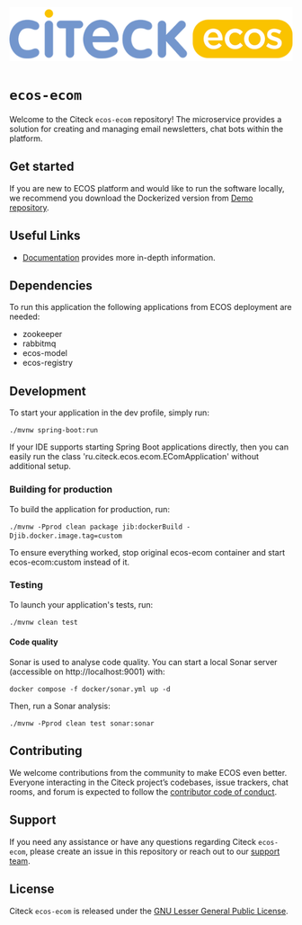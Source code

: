 ![Citeck ECOS Logo](https://raw.githubusercontent.com/Citeck/ecos-ui/develop/public/img/logo/ecos-logo.png)

# `ecos-ecom`

Welcome to the Citeck `ecos-ecom` repository! The microservice provides a solution for creating and managing email newsletters, chat bots within the platform.

## Get started

If you are new to ECOS platform and would like to run the software locally, we recommend you download the Dockerized version from [Demo repository](https://github.com/Citeck/ecos-community-demo).

## Useful Links

- [Documentation](https://citeck-ecos.readthedocs.io/ru/latest/index.html) provides more in-depth information.

## Dependencies

To run this application the following applications from ECOS deployment are needed:

* zookeeper
* rabbitmq
* ecos-model
* ecos-registry

## Development

To start your application in the dev profile, simply run:

```
./mvnw spring-boot:run
```

If your IDE supports starting Spring Boot applications directly, then you can easily run the class 'ru.citeck.ecos.ecom.EComApplication' without additional setup.

### Building for production

To build the application for production, run:

```
./mvnw -Pprod clean package jib:dockerBuild -Djib.docker.image.tag=custom 
```

To ensure everything worked, stop original ecos-ecom container and start ecos-ecom:custom instead of it.

### Testing

To launch your application's tests, run:

```
./mvnw clean test
```

#### Code quality

Sonar is used to analyse code quality. You can start a local Sonar server (accessible on http://localhost:9001) with:

```
docker compose -f docker/sonar.yml up -d
```

Then, run a Sonar analysis:

```
./mvnw -Pprod clean test sonar:sonar
```

## Contributing

We welcome contributions from the community to make ECOS even better. Everyone interacting in the Citeck project’s codebases, issue trackers, chat rooms, and forum is expected to follow the [contributor code of conduct](https://github.com/rubygems/rubygems/blob/master/CODE_OF_CONDUCT.md).

## Support

If you need any assistance or have any questions regarding Citeck `ecos-ecom`, please create an issue in this repository or reach out to our [support team](mailto:support@citeck.ru).

## License

Citeck `ecos-ecom` is released under the [GNU Lesser General Public License](LICENSE).
